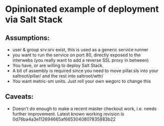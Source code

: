 # Opinionated example of deployment via Salt Stack

## Assumptions:
  * user & group srv:srv exist, this is used as a generic service runner
  * you want to run the service on port 80, directly exposed to the interwebs (you really want to add a reverse SSL proxy in between)
  * You have, or are willing to deploy Salt Stack.
  * A bit of assembly is required since you need to move pillar.sls into your saltroot/pillar/ and the rest into saltroot/wttr/
  * You want metric-sm units. Just roll your own wegorc to change this

## Caveats:
  * Doesn't do enough to make a recent master checkout work, i.e. needs further improvement. Latest known working revision is 0d76ba4a3e112694665af6653040807835883b22
